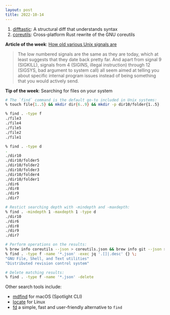 ```yaml
---
layout: post
title: 2022-10-14
---
```


1. [difftastic](https://github.com/Wilfred/difftastic): A structural diff that understands syntax
2. [coreutils](https://github.com/uutils/coreutils): Cross-platform Rust rewrite of the GNU coreutils

**Article of the week**: [How old various Unix signals are](https://utcc.utoronto.ca/~cks/space/blog/unix/SignalsHowOld)

> The low numbered signals are the same as they are today, which at least suggests that they date back pretty far. And apart from signal 9 (SIGKILL), signals from 4 (SIGINS, illegal instruction) through 12 (SIGSYS, bad argument to system call) all seem aimed at telling you about specific internal program issues instead of being something that you would actively send.

**Tip of the week**: Searching for files on your system

```sh
# The `find` command is the default go-to included in Unix systems:
% touch file{1..5} && mkdir dir{6..9} && mkdir -p dir10/folder{1..5}

% find . -type f
./file3
./file4
./file5
./file2
./file1

% find . -type d
.
./dir10
./dir10/folder5
./dir10/folder2
./dir10/folder3
./dir10/folder4
./dir10/folder1
./dir6
./dir8
./dir9
./dir7

# Restict searching depth with -mindepth and -maxdepth:
% find . -mindepth 1 -maxdepth 1 -type d
./dir10
./dir6
./dir8
./dir9
./dir7

# Perform operations on the results:
% brew info coreutils --json > coreutils.json && brew info git --json > git.json
% find . -type f -name '*.json' -exec jq '.[]|.desc' {} \;
"GNU File, Shell, and Text utilities"
"Distributed revision control system"

# Delete matching results:
% find . -type f -name '*.json' -delete
```

Other search tools include:

* [mdfind](https://ss64.com/osx/mdfind.html) for macOS (Spotlight CLI)
* [locate](https://ss64.com/osx/locate.html) for Linux
* [fd](https://github.com/sharkdp/fd) a simple, fast and user-friendly alternative to `find`
